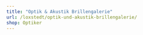 ```yaml
---
title: "Optik & Akustik Brillengalerie"
url: /loxstedt/optik-und-akustik-brillengalerie/
shop: Optiker
---
```

